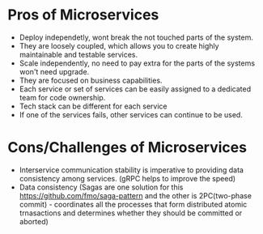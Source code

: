 # Pros of Microservices

* Deploy independetly, wont break the not touched parts of the system.
* They are loosely coupled, which allows you to create highly maintainable and testable services.
* Scale independently, no need to pay extra for the parts of the systems won't need upgrade.
* They are focused on business capabilities.
* Each service or set of services can be easily assigned to a dedicated team for code ownership.
* Tech stack can be different for each service
* If one of the services fails, other services can continue to be used.

# Cons/Challenges of Microservices

* Interservice communication stability is imperative to providing data consistency among services. (gRPC helps to improve the speed)
* Data consistency (Sagas are one solution for this https://github.com/fmo/saga-pattern and the other is 2PC(two-phase commit) - coordinates all the processes that form
distributed atomic trnasactions and determines whether they should be committed or aborted) 
